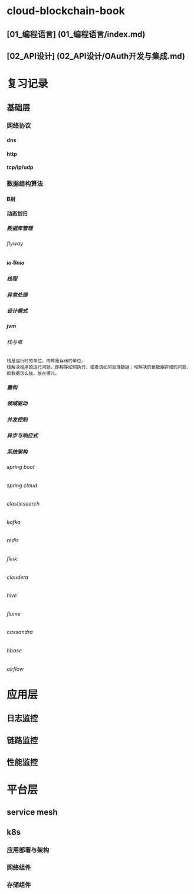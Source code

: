 cloud-blockchain-book
=====================

[01_编程语言] (01_编程语言/index.md)
------------------------------------

[02_API设计] (02_API设计/OAuth开发与集成.md)
------------------------------------

复习记录
========

基础层
------

### 网络协议

#### dns

#### http

#### tcp/ip/udp

### 数据结构算法

#### B树

#### 动态划归

##### 数据库管理

###### flyway

##### io与nio

##### 线程

##### 异常处理

##### 设计模式

##### jvm

###### 栈与堆

    栈是运行时的单位，而堆是存储的单位。
    栈解决程序的运行问题，即程序如何执行，或者说如何处理数据；堆解决的是数据存储的问题，即数据怎么放、放在哪儿。

##### 重构

##### 领域驱动

##### 并发控制

##### 异步与响应式

##### 系统架构

###### spring boot

###### spring cloud

###### elasticsearch

###### kafka

###### redis

###### flink

###### cloudera

###### hive

###### flume

###### cassandra

###### hbase

###### airflow

应用层
======

日志监控
--------

链路监控
--------

性能监控
--------

平台层
======

service mesh
------------

k8s
---

### 应用部署与架构

### 网络组件

### 存储组件
